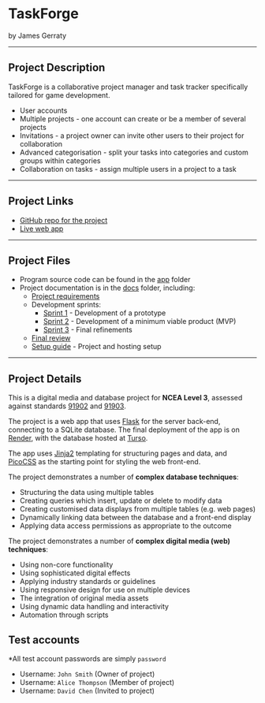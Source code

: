 # TaskForge

by James Gerraty

---

## Project Description

TaskForge is a collaborative project manager and task tracker specifically tailored for game development.

- User accounts
- Multiple projects - one account can create or be a member of several projects
- Invitations - a project owner can invite other users to their project for collaboration
- Advanced categorisation - split your tasks into categories and custom groups within categories
- Collaboration on tasks - assign multiple users in a project to a task

---

## Project Links

- [GitHub repo for the project](https://github.com/waimea-jrgerraty/300DTD-gamedev-workflow-website)
- [Live web app](https://three00dtd-gamedev-workflow-website.onrender.com/)

---

## Project Files

- Program source code can be found in the [app](app/) folder
- Project documentation is in the [docs](docs/) folder, including:
  - [Project requirements](docs/0-requirements.md)
  - Development sprints:
    - [Sprint 1](docs/1-sprint-1-prototype.md) - Development of a prototype
    - [Sprint 2](docs/2-sprint-2-mvp.md) - Development of a minimum viable product (MVP)
    - [Sprint 3](docs/3-sprint-3-refinement.md) - Final refinements
  - [Final review](docs/4-review.md)
  - [Setup guide](docs/setup.md) - Project and hosting setup

---

## Project Details

This is a digital media and database project for **NCEA Level 3**, assessed against standards [91902](docs/as91902.pdf) and [91903](docs/as91903.pdf).

The project is a web app that uses [Flask](https://flask.palletsprojects.com) for the server back-end, connecting to a SQLite database. The final deployment of the app is on [Render](https://render.com/), with the database hosted at [Turso](https://turso.tech/).

The app uses [Jinja2](https://jinja.palletsprojects.com/templates/) templating for structuring pages and data, and [PicoCSS](https://picocss.com/) as the starting point for styling the web front-end.

The project demonstrates a number of **complex database techniques**:

- Structuring the data using multiple tables
- Creating queries which insert, update or delete to modify data
- Creating customised data displays from multiple tables (e.g. web pages)
- Dynamically linking data between the database and a front-end display
- Applying data access permissions as appropriate to the outcome

The project demonstrates a number of **complex digital media (web) techniques**:

- Using non-core functionality
- Using sophisticated digital effects
- Applying industry standards or guidelines
- Using responsive design for use on multiple devices
- The integration of original media assets
- Using dynamic data handling and interactivity
- Automation through scripts

## Test accounts

*All test account passwords are simply `password`

- Username: `John Smith` (Owner of project)
- Username: `Alice Thompson` (Member of project)
- Username: `David Chen` (Invited to project)
